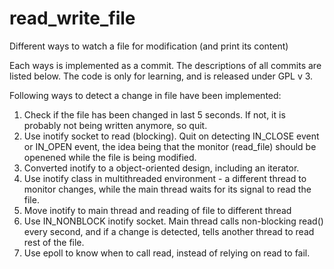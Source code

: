# read_write_file
Different ways to watch a file for modification (and print its content)

Each ways is implemented as a commit. The descriptions of all commits are listed below. The code is only for learning, and is released under GPL v 3.

Following ways to detect a change in file have been implemented:
1. Check if the file has been changed in last 5 seconds. If not, it is probably not being written anymore, so quit.
2. Use inotify socket to read (blocking). Quit on detecting IN_CLOSE event or IN_OPEN event, the idea being that the monitor (read_file) should be openened while the file is being modified.
3. Converted inotify to a object-oriented design, including an iterator.
4. Use inotify class in multithreaded environment - a different thread to monitor changes, while the main thread waits for its signal to read the file.
5. Move inotify to main thread and reading of file to different thread
6. Use IN_NONBLOCK inotify socket. Main thread calls non-blocking read() every second, and if a change is detected, tells another thread to read rest of the file.
7. Use epoll to know when to call read, instead of relying on read to fail.
